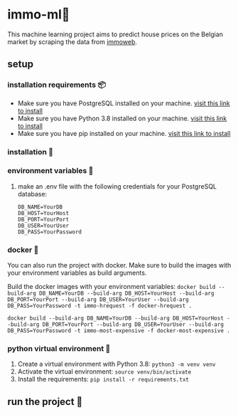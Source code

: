 # immo-ml🏡

This machine learning project aims to predict house prices on the Belgian market by scraping the data from [immoweb](https://www.immoweb.be/).

## setup

### installation requirements 📦

- Make sure you have PostgreSQL installed on your machine. [visit this link to install](https://www.postgresql.org/docs/current/tutorial-install.html)
- Make sure you have Python 3.8 installed on your machine. [visit this link to install](https://www.python.org/downloads/)
- Make sure you have pip installed on your machine. [visit this link to install](https://pip.pypa.io/en/stable/installing/)

### installation 🚀

### environment variables 🔑

1. make an .env file with the following credentials for your PostgreSQL database:

   ```
   DB_NAME=YourDB
   DB_HOST=YourHost
   DB_PORT=YourPort
   DB_USER=YourUser
   DB_PASS=YourPassword
   ```

### docker 🐋

You can also run the project with docker. Make sure to build the images with your environment variables as build arguments.

Build the docker images with your environment variables:
`docker build --build-arg DB_NAME=YourDB --build-arg DB_HOST=YourHost --build-arg DB_PORT=YourPort --build-arg DB_USER=YourUser --build-arg DB_PASS=YourPassword -t immo-hrequest -f docker-hrequest .`

`docker build --build-arg DB_NAME=YourDB --build-arg DB_HOST=YourHost --build-arg DB_PORT=YourPort --build-arg DB_USER=YourUser --build-arg DB_PASS=YourPassword -t immo-most-expensive -f docker-most-expensive .`

### python virtual environment 🐍

1. Create a virtual environment with Python 3.8:
   `python3 -m venv venv`
2. Activate the virtual environment:
   `source venv/bin/activate`
3. Install the requirements:
   `pip install -r requirements.txt`

## run the project 🚀
